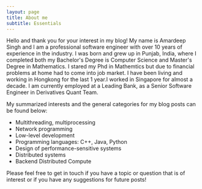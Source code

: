 ```yaml
---
layout: page
title: About me
subtitle: Essentials
---
```




Hello and thank you for your interest in my blog! My name is Amardeep Singh and I am a
professional software engineer with over 10 years of experience in the
industry. I was born and grew up in Punjab, India, where I completed both my
Bachelor's Degree is Computer Science and Master's Degree in Mathematics. 
I stared my Phd in Mathemtics but due to financial problems at home had to come into job market.
I have been living and working in Hongkong for the last 1 year.I worked in Singapore for almost a decade.
I am currently employed at a Leading Bank, as a Senior Software Engineer in Derivatives Quant Team.

My summarized interests and the general categories for my blog posts can be found below:

* Multithreading, multiprocessing
* Network programming
* Low-level development
* Programming languages: C++, Java, Python
* Design of performance-sensitive systems
* Distributed systems
* Backend Distributed Compute

Please feel free to get in touch if you have a topic or question that is of interest or if you have any suggestions for future posts!
